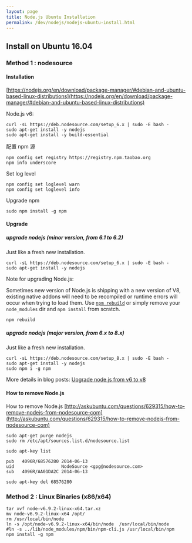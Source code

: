 ```yaml
---
layout: page
title: Node.js Ubuntu Installation
permalink: /dev/nodejs/nodejs-ubuntu-install.html
---
```


## Install on Ubuntu 16.04

### Method 1 : nodesource

#### Installation

[https://nodejs.org/en/download/package-manager/#debian-and-ubuntu-based-linux-distributions](https://nodejs.org/en/download/package-manager/#debian-and-ubuntu-based-linux-distributions)

Node.js v6:

```
curl -sL https://deb.nodesource.com/setup_6.x | sudo -E bash -
sudo apt-get install -y nodejs
sudo apt-get install -y build-essential
```

配置 npm 源

```
npm config set registry https://registry.npm.taobao.org
npm info underscore
```

Set log level

```
npm config set loglevel warn
npm config set loglevel info
```

Upgrade npm

```
sudo npm install -g npm
```

#### Upgrade

##### upgrade nodejs (minor version, from 6.1 to 6.2)

Just like a fresh new installation.

```
curl -sL https://deb.nodesource.com/setup_6.x | sudo -E bash -
sudo apt-get install -y nodejs
```

Note for upgrading Node.js:

Sometimes new version of Node.js is shipping with a new version of V8, existing native addons will need to be recompiled or runtime errors will occur when trying to load them. Use [`npm rebuild`](https://docs.npmjs.com/cli/rebuild) or simply remove your `node_modules` dir and `npm install` from scratch.

```
npm rebuild
```

##### upgrade nodejs (major version, from 6.x to 8.x)

Just like a fresh new installation.

```
curl -sL https://deb.nodesource.com/setup_8.x | sudo -E bash -
sudo apt-get install -y nodejs
sudo npm i -g npm
```

More details in blog posts: [Upgrade node.js from v6 to v8](/2017/07/19/upgrade-node-from-v6-to-v8.html)

#### How to remove Node.js

How to remove Node.js [http://askubuntu.com/questions/629315/how-to-remove-nodejs-from-nodesource-com](http://askubuntu.com/questions/629315/how-to-remove-nodejs-from-nodesource-com)

```
sudo apt-get purge nodejs
sudo rm /etc/apt/sources.list.d/nodesource.list
```

```
sudo apt-key list
```

```
pub   4096R/68576280 2014-06-13
uid                  NodeSource <gpg@nodesource.com>
sub   4096R/AA01DA2C 2014-06-13
```

```
sudo apt-key del 68576280
```

### Method 2 : Linux Binaries (x86/x64)

```
tar xvf node-v6.9.2-linux-x64.tar.xz
mv node-v6.9.2-linux-x64 /opt/
rm /usr/local/bin/node
ln -s /opt/node-v6.9.2-linux-x64/bin/node  /usr/local/bin/node
#ln -s ../lib/node_modules/npm/bin/npm-cli.js /usr/local/bin/npm
npm install -g npm
```

